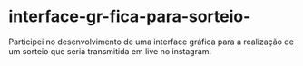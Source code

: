 # interface-gr-fica-para-sorteio-
Participei no desenvolvimento de uma interface gráfica para a realização de um sorteio que seria transmitida em live no instagram. 
